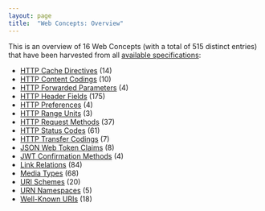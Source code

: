 ```yaml
---
layout: page
title:  "Web Concepts: Overview"
---
```


This is an overview of 16 Web Concepts (with a total of 515 distinct entries) that have been harvested from all [available specifications](/specs):

* [HTTP Cache Directives](http-cache-directives) (14)
* [HTTP Content Codings](http-content-codings) (10)
* [HTTP Forwarded Parameters](http-forwarded-parameters) (4)
* [HTTP Header Fields](http-headers) (175)
* [HTTP Preferences](http-preferences) (4)
* [HTTP Range Units](http-range-units) (3)
* [HTTP Request Methods](http-methods) (37)
* [HTTP Status Codes](http-status-codes) (61)
* [HTTP Transfer Codings](http-transfer-codings) (7)
* [JSON Web Token Claims](jwt-claims) (8)
* [JWT Confirmation Methods](jwt-confirmation-methods) (4)
* [Link Relations](link-relations) (84)
* [Media Types](media-types) (68)
* [URI Schemes](uri-schemes) (20)
* [URN Namespaces](urn-namespaces) (5)
* [Well-Known URIs](well-known-uris) (18)
